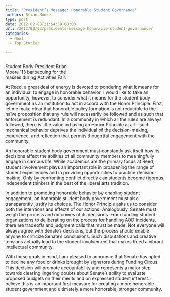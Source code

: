 ```yaml
---
title: 'President’s Message: Honorable Student Governance'
authors: Brian Moore
type: post
date: 2012-02-03T21:54:58+00:00
url: /2012/02/03/presidents-message-honorable-student-governance/
categories:
  - News
  - Top Stories

---
```

<div id="attachment_1237" style="width: 210px" class="wp-caption alignright">
  <a href="http://www.reedquest.org/2012/02/presidents-message-honorable-student-governance/img_9845small/" rel="attachment wp-att-1237"><img class="size-medium wp-image-1237" title="IMG_9845small" src="https://i0.wp.com/www.reedquest.org/wp-content/uploads/2012/02/IMG_9845small-200x300.jpg?resize=200%2C300" alt="" data-recalc-dims="1" /></a>
  
  <p class="wp-caption-text">
    Student Body President Brian Moore '13 barbecuing for the masses during Activities Fair.
  </p>
</div>

At Reed, a great deal of energy is devoted to pondering what it means for an individual to engage in honorable behavior. I would like to take an opportunity, however, to consider what it means for the student body government as an institution to act in accord with the Honor Principle. First, let me make clear that honorable policy formation is not reducible to the naïve proposition that any rule will necessarily be followed and as such that enforcement is redundant. In a community in which all the rules are always followed, there is little value in having an Honor Principle at all—such mechanical behavior deprives the individual of the decision-making, experience, and reflection that permits thoughtful engagement with the community.

An honorable student body government must constantly ask itself how its decisions affect the abilities of all community members to meaningfully engage in campus life. While academics are the primary focus at Reed, student involvement plays an important role in broadening the range of student experiences and in providing opportunities to practice decision-making. Only by confronting conflict directly can students become rigorous, independent thinkers in the best of the liberal arts tradition.

In addition to promoting honorable behavior by enabling student engagement, an honorable student body government must also transparently justify its choices. The Honor Principle asks us to consider both the intentions and effects of our actions. Analogously, Senate must weigh the process and outcomes of its decisions. From funding student organizations to deliberating on the process for handling AOD incidents, there are tradeoffs and judgment calls that must be made. Not everyone will always agree with Senate’s decisions, but the process should enable anyone to criticize Senate’s conclusions. Such disputations and creative tensions actually lead to the student involvement that makes Reed a vibrant intellectual community.

With these goals in mind, I am pleased to announce that Senate has opted to decline any food or drinks brought by signators during Funding Circus. This decision will promote accountability and represents a major step towards clearing lingering doubts about Senate’s ability to evaluate proposed budgets on their merits and on expressed student interest. I believe this is an important first measure for creating a more honorable student government and ultimately a more honorable, stronger community.